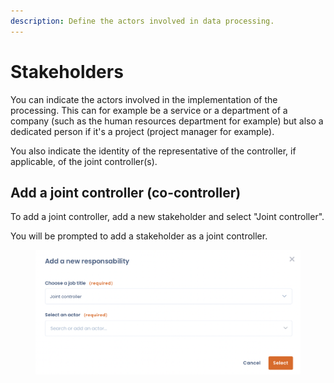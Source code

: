 ```yaml
---
description: Define the actors involved in data processing.
---
```


# Stakeholders

You can indicate the actors involved in the implementation of the processing. This can for example be a service or a department of a company (such as the human resources department for example) but also a dedicated person if it's a project (project manager for example).

You also indicate the identity of the representative of the controller, if applicable, of the joint controller(s).

## Add a joint controller (co-controller)

To add a joint controller, add a new stakeholder and select "Joint controller".&#x20;

You will be prompted to add a stakeholder as a joint controller.

<figure><img src="../../../.gitbook/assets/Capture d’écran 2023-01-31 à 10.41.35.png" alt=""><figcaption></figcaption></figure>
